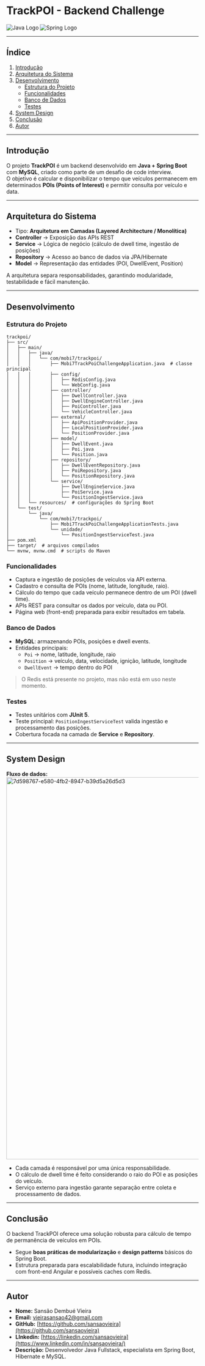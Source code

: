 # TrackPOI - Backend Challenge
![Java Logo](https://www.vectorlogo.zone/logos/java/java-ar21.svg) 
![Spring Logo](https://www.vectorlogo.zone/logos/springio/springio-ar21.svg)

---

## Índice
1. [Introdução](#introdução)  
2. [Arquitetura do Sistema](#arquitetura-do-sistema)  
3. [Desenvolvimento](#desenvolvimento)  
   - [Estrutura do Projeto](#estrutura-do-projeto)  
   - [Funcionalidades](#funcionalidades)  
   - [Banco de Dados](#banco-de-dados)  
   - [Testes](#testes)  
4. [System Design](#system-design)  
5. [Conclusão](#conclusão)  
6. [Autor](#autor)  

---

## Introdução
O projeto **TrackPOI** é um backend desenvolvido em **Java + Spring Boot** com **MySQL**, criado como parte de um desafio de code interview.  
O objetivo é calcular e disponibilizar o tempo que veículos permanecem em determinados **POIs (Points of Interest)** e permitir consulta por veículo e data.

---

## Arquitetura do Sistema
- Tipo: **Arquitetura em Camadas (Layered Architecture / Monolítica)**  
- **Controller** → Exposição das APIs REST  
- **Service** → Lógica de negócio (cálculo de dwell time, ingestão de posições)  
- **Repository** → Acesso ao banco de dados via JPA/Hibernate  
- **Model** → Representação das entidades (POI, DwellEvent, Position)  

A arquitetura separa responsabilidades, garantindo modularidade, testabilidade e fácil manutenção.

---

## Desenvolvimento

### Estrutura do Projeto

```text
trackpoi/
├── src/
│   ├── main/
│   │   ├── java/
│   │   │   └── com/mobi7/trackpoi/
│   │   │       ├── Mobi7TrackPoiChallengeApplication.java  # classe principal
│   │   │       ├── config/
│   │   │       │   ├── RedisConfig.java
│   │   │       │   └── WebConfig.java
│   │   │       ├── controller/
│   │   │       │   ├── DwellController.java
│   │   │       │   ├── DwellEngineController.java
│   │   │       │   ├── PoiController.java
│   │   │       │   └── VehicleController.java
│   │   │       ├── external/
│   │   │       │   ├── ApiPositionProvider.java
│   │   │       │   ├── LocalPositionProvider.java
│   │   │       │   └── PositionProvider.java
│   │   │       ├── model/
│   │   │       │   ├── DwellEvent.java
│   │   │       │   ├── Poi.java
│   │   │       │   └── Position.java
│   │   │       ├── repository/
│   │   │       │   ├── DwellEventRepository.java
│   │   │       │   ├── PoiRepository.java
│   │   │       │   └── PositionRepository.java
│   │   │       └── service/
│   │   │           ├── DwellEngineService.java
│   │   │           ├── PoiService.java
│   │   │           └── PositionIngestService.java
│   │   └── resources/  # configurações do Spring Boot
│   └── test/
│       └── java/
│           └── com/mobi7/trackpoi/
│               ├── Mobi7TrackPoiChallengeApplicationTests.java
│               └── unidade/
│                   └── PositionIngestServiceTest.java
├── pom.xml
├── target/  # arquivos compilados
└── mvnw, mvnw.cmd  # scripts do Maven
```
### Funcionalidades
- Captura e ingestão de posições de veículos via API externa.  
- Cadastro e consulta de POIs (nome, latitude, longitude, raio).  
- Cálculo do tempo que cada veículo permanece dentro de um POI (dwell time).  
- APIs REST para consultar os dados por veículo, data ou POI.  
- Página web (front-end) preparada para exibir resultados em tabela.  

### Banco de Dados
- **MySQL**: armazenando POIs, posições e dwell events.  
- Entidades principais:  
  - `Poi` → nome, latitude, longitude, raio  
  - `Position` → veículo, data, velocidade, ignição, latitude, longitude  
  - `DwellEvent` → tempo dentro do POI  
> O Redis está presente no projeto, mas não está em uso neste momento.

### Testes
- Testes unitários com **JUnit 5**.  
- Teste principal: `PositionIngestServiceTest` valida ingestão e processamento das posições.  
- Cobertura focada na camada de **Service** e **Repository**.

---

## System Design
**Fluxo de dados:**
<img width="1000" height="1000" alt="7d598767-e580-4fb2-8947-b39d5a26d5d3" src="https://github.com/user-attachments/assets/ee55bf11-8660-4f17-aef7-977c414ef7f6" />

- Cada camada é responsável por uma única responsabilidade.  
- O cálculo de dwell time é feito considerando o raio do POI e as posições do veículo.  
- Serviço externo para ingestão garante separação entre coleta e processamento de dados.

---

## Conclusão
O backend TrackPOI oferece uma solução robusta para cálculo de tempo de permanência de veículos em POIs.  
- Segue **boas práticas de modularização** e **design patterns** básicos do Spring Boot.  
- Estrutura preparada para escalabilidade futura, incluindo integração com front-end Angular e possíveis caches com Redis.

---

## Autor
- **Nome:** Sansão Dembué Vieira  
- **Email:** vieirasansao42@gmail.com  
- **GitHub:** [https://github.com/sansaovieira](https://github.com/sansaovieira)  
- **LInkedin:** [https://linkedin.com/sansaovieira](https://www.linkedin.com/in/sansaovieira/)  
- **Descrição:** Desenvolvedor Java Fullstack, especialista em Spring Boot, Hibernate e MySQL.

